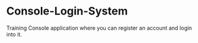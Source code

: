 # Console-Login-System
Training Console application where you can register an account and login into it.
